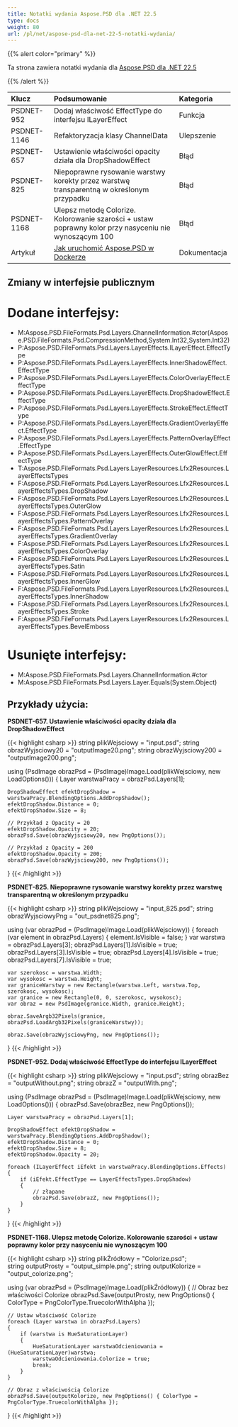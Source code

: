 ```yaml
---
title: Notatki wydania Aspose.PSD dla .NET 22.5
type: docs
weight: 80
url: /pl/net/aspose-psd-dla-net-22-5-notatki-wydania/
---
```


{{% alert color="primary" %}}

Ta strona zawiera notatki wydania dla [Aspose.PSD dla .NET 22.5](https://www.nuget.org/packages/Aspose.PSD/)

{{% /alert %}}

|**Klucz**|**Podsumowanie**|**Kategoria**|
| :- | :- | :- |
|PSDNET-952|Dodaj właściwość EffectType do interfejsu ILayerEffect|Funkcja|
|PSDNET-1146|Refaktoryzacja klasy ChannelData|Ulepszenie|
|PSDNET-657|Ustawienie właściwości opacity działa dla DropShadowEffect|Błąd|
|PSDNET-825|Niepoprawne rysowanie warstwy korekty przez warstwę transparentną w określonym przypadku|Błąd|
|PSDNET-1168|Ulepsz metodę Colorize. Kolorowanie szarości + ustaw poprawny kolor przy nasyceniu nie wynoszącym 100|Błąd|
|Artykuł|[Jak uruchomić Aspose.PSD w Dockerze](https://docs.aspose.com/psd/net/how-to-run-aspose-psd-in-docker/)|Dokumentacja|


## **Zmiany w interfejsie publicznym**
# **Dodane interfejsy:**
- M:Aspose.PSD.FileFormats.Psd.Layers.ChannelInformation.#ctor(Aspose.PSD.FileFormats.Psd.CompressionMethod,System.Int32,System.Int32)
- P:Aspose.PSD.FileFormats.Psd.Layers.LayerEffects.ILayerEffect.EffectType
- P:Aspose.PSD.FileFormats.Psd.Layers.LayerEffects.InnerShadowEffect.EffectType
- P:Aspose.PSD.FileFormats.Psd.Layers.LayerEffects.ColorOverlayEffect.EffectType
- P:Aspose.PSD.FileFormats.Psd.Layers.LayerEffects.DropShadowEffect.EffectType
- P:Aspose.PSD.FileFormats.Psd.Layers.LayerEffects.StrokeEffect.EffectType
- P:Aspose.PSD.FileFormats.Psd.Layers.LayerEffects.GradientOverlayEffect.EffectType
- P:Aspose.PSD.FileFormats.Psd.Layers.LayerEffects.PatternOverlayEffect.EffectType
- P:Aspose.PSD.FileFormats.Psd.Layers.LayerEffects.OuterGlowEffect.EffectType
- T:Aspose.PSD.FileFormats.Psd.Layers.LayerResources.Lfx2Resources.LayerEffectsTypes
- F:Aspose.PSD.FileFormats.Psd.Layers.LayerResources.Lfx2Resources.LayerEffectsTypes.DropShadow
- F:Aspose.PSD.FileFormats.Psd.Layers.LayerResources.Lfx2Resources.LayerEffectsTypes.OuterGlow
- F:Aspose.PSD.FileFormats.Psd.Layers.LayerResources.Lfx2Resources.LayerEffectsTypes.PatternOverlay
- F:Aspose.PSD.FileFormats.Psd.Layers.LayerResources.Lfx2Resources.LayerEffectsTypes.GradientOverlay
- F:Aspose.PSD.FileFormats.Psd.Layers.LayerResources.Lfx2Resources.LayerEffectsTypes.ColorOverlay
- F:Aspose.PSD.FileFormats.Psd.Layers.LayerResources.Lfx2Resources.LayerEffectsTypes.Satin
- F:Aspose.PSD.FileFormats.Psd.Layers.LayerResources.Lfx2Resources.LayerEffectsTypes.InnerGlow
- F:Aspose.PSD.FileFormats.Psd.Layers.LayerResources.Lfx2Resources.LayerEffectsTypes.InnerShadow
- F:Aspose.PSD.FileFormats.Psd.Layers.LayerResources.Lfx2Resources.LayerEffectsTypes.Stroke
- F:Aspose.PSD.FileFormats.Psd.Layers.LayerResources.Lfx2Resources.LayerEffectsTypes.BevelEmboss


# **Usunięte interfejsy:**
- M:Aspose.PSD.FileFormats.Psd.Layers.ChannelInformation.#ctor
- M:Aspose.PSD.FileFormats.Psd.Layers.Layer.Equals(System.Object)


## **Przykłady użycia:**

**PSDNET-657. Ustawienie właściwości opacity działa dla DropShadowEffect**

{{< highlight csharp >}}
string plikWejsciowy = "input.psd";
string obrazWyjsciowy20 = "outputImage20.png";
string obrazWyjsciowy200 = "outputImage200.png";

using (PsdImage obrazPsd = (PsdImage)Image.Load(plikWejsciowy, new LoadOptions()))
{
    Layer warstwaPracy = obrazPsd.Layers[1];

    DropShadowEffect efektDropShadow = warstwaPracy.BlendingOptions.AddDropShadow();
    efektDropShadow.Distance = 0;
    efektDropShadow.Size = 8;

    // Przykład z Opacity = 20
    efektDropShadow.Opacity = 20;
    obrazPsd.Save(obrazWyjsciowy20, new PngOptions());

    // Przykład z Opacity = 200
    efektDropShadow.Opacity = 200;
    obrazPsd.Save(obrazWyjsciowy200, new PngOptions());
}
{{< /highlight >}}

**PSDNET-825. Niepoprawne rysowanie warstwy korekty przez warstwę transparentną w określonym przypadku**

{{< highlight csharp >}}
string plikWejsciowy = "input_825.psd";
string obrazWyjsciowyPng = "out_psdnet825.png";

using (var obrazPsd = (PsdImage)Image.Load(plikWejsciowy))
{
    foreach (var element in obrazPsd.Layers)
    {
        element.IsVisible = false;
    }
    var warstwa = obrazPsd.Layers[3];
    obrazPsd.Layers[1].IsVisible = true;
    obrazPsd.Layers[3].IsVisible = true;
    obrazPsd.Layers[4].IsVisible = true;
    obrazPsd.Layers[7].IsVisible = true;

    var szerokosc = warstwa.Width;
    var wysokosc = warstwa.Height;
    var graniceWarstwy = new Rectangle(warstwa.Left, warstwa.Top, szerokosc, wysokosc);
    var granice = new Rectangle(0, 0, szerokosc, wysokosc);
    var obraz = new PsdImage(granice.Width, granice.Height);

    obraz.SaveArgb32Pixels(granice, obrazPsd.LoadArgb32Pixels(graniceWarstwy));

    obraz.Save(obrazWyjsciowyPng, new PngOptions());
}
{{< /highlight >}}

**PSDNET-952. Dodaj właściwość EffectType do interfejsu ILayerEffect**

{{< highlight csharp >}}
string plikWejsciowy = "input.psd";
string obrazBez = "outputWithout.png";
string obrazZ = "outputWith.png";

using (PsdImage obrazPsd = (PsdImage)Image.Load(plikWejsciowy, new LoadOptions()))
{
    obrazPsd.Save(obrazBez, new PngOptions());

    Layer warstwaPracy = obrazPsd.Layers[1];

    DropShadowEffect efektDropShadow = warstwaPracy.BlendingOptions.AddDropShadow();
    efektDropShadow.Distance = 0;
    efektDropShadow.Size = 8;
    efektDropShadow.Opacity = 20;

    foreach (ILayerEffect iEfekt in warstwaPracy.BlendingOptions.Effects)
    {
        if (iEfekt.EffectType == LayerEffectsTypes.DropShadow)
        {
            // złapane
            obrazPsd.Save(obrazZ, new PngOptions());
        }
    }
}
{{< /highlight >}}

**PSDNET-1168. Ulepsz metodę Colorize. Kolorowanie szarości + ustaw poprawny kolor przy nasyceniu nie wynoszącym 100**

{{< highlight csharp >}}
string plikŹródłowy = "Colorize.psd";            
string outputProsty = "output_simple.png";
string outputKolorize = "output_colorize.png";

using (var obrazPsd = (PsdImage)Image.Load(plikŹródłowy))
{
    // Obraz bez właściwości Colorize
    obrazPsd.Save(outputProsty, new PngOptions() { ColorType = PngColorType.TruecolorWithAlpha });
    
    // Ustaw właściwość Colorize
    foreach (Layer warstwa in obrazPsd.Layers)
    {
        if (warstwa is HueSaturationLayer)
        {
            HueSaturationLayer warstwaOdcieniowania = (HueSaturationLayer)warstwa;
            warstwaOdcieniowania.Colorize = true;
            break;
        }
    }
    
    // Obraz z właściwością Colorize
    obrazPsd.Save(outputKolorize, new PngOptions() { ColorType = PngColorType.TruecolorWithAlpha });
}
{{< /highlight >}}
